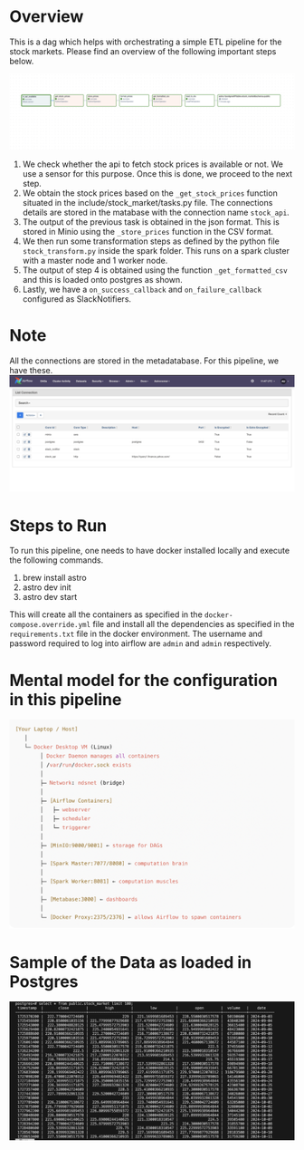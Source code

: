 Overview
========
This is a dag which helps with orchestrating a simple ETL pipeline for the stock markets. Please find an overview of the following important steps below.

![Alt text](image/dag_image.png)

1. We check whether the api to fetch stock prices is available or not. We use a sensor for this purpose. Once this is done, we proceed to the next step.
2. We obtain the stock prices based on the `_get_stock_prices` function situated in the include/stock_market/tasks.py file. The connections details are stored in the matabase with the connection name `stock_api`.
3. The output of the previous task is obtained in the json format. This is stored in Minio using the `_store_prices` function in the CSV format.
4. We then run some transformation steps as defined by the python file `stock_transform.py` inside the spark folder. This runs on a spark cluster with a master node and 1 worker node.
5. The output of step 4 is obtained using the function `_get_formatted_csv` and this is loaded onto postgres as shown.
6. Lastly, we have a `on_success_callback` and `on_failure_callback` configured as SlackNotifiers.


Note
=====
All the connections are stored in the metadatabase. For this pipeline, we have these.
![Alt text](image/connections.png)


Steps to Run
================
To run this pipeline, one needs to have docker installed locally and execute the following commands.

1. brew install astro
2. astro dev init
3. astro dev start

This will create all the containers as specified in the `docker-compose.override.yml` file and install all the dependencies as specified in the `requirements.txt` file in the docker environment.
The username and password required to log into airflow are `admin` and `admin` respectively.


Mental model for the configuration in this pipeline
====================================================
![Alt text](image/mental_model.png)








Sample of the Data as loaded in Postgres
============================================================================================
![Alt text](image/sample_output.png)